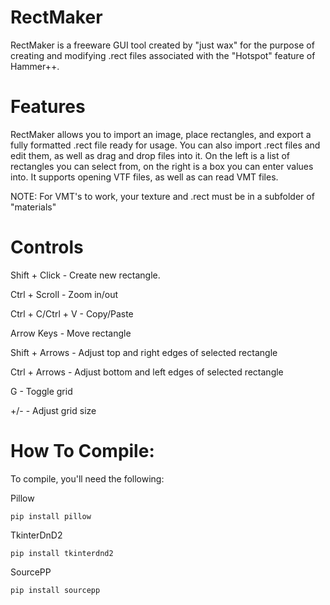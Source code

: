 # RectMaker
RectMaker is a freeware GUI tool created by "just wax" for the purpose of creating and modifying .rect files associated with the "Hotspot" feature of Hammer++.

# Features
RectMaker allows you to import an image, place rectangles, and export a fully formatted .rect file ready for usage. You can also import .rect files and edit them, as well as drag and drop files into it. On the left is a list of rectangles you can select from, on the right is a box you can enter values into. It supports opening VTF files, as well as can read VMT files.

NOTE: For VMT's to work, your texture and .rect must be in a subfolder of "materials"


# Controls
Shift + Click - Create new rectangle.

Ctrl + Scroll - Zoom in/out

Ctrl + C/Ctrl + V - Copy/Paste

Arrow Keys - Move rectangle

Shift + Arrows - Adjust top and right edges of selected rectangle

Ctrl + Arrows - Adjust bottom and left edges of selected rectangle

G - Toggle grid

+/- - Adjust grid size


# How To Compile:

To compile, you'll need the following:

Pillow
```
pip install pillow
```
TkinterDnD2
```
pip install tkinterdnd2
```
SourcePP
```
pip install sourcepp
```
